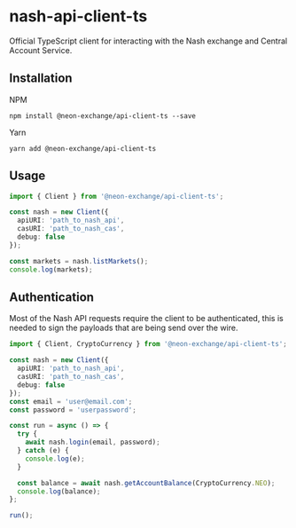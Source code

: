 # nash-api-client-ts

Official TypeScript client for interacting with the Nash exchange and Central Account Service.

## Installation

NPM

```
npm install @neon-exchange/api-client-ts --save
```

Yarn

```
yarn add @neon-exchange/api-client-ts
```

## Usage

```typescript
import { Client } from '@neon-exchange/api-client-ts';

const nash = new Client({
  apiURI: 'path_to_nash_api',
  casURI: 'path_to_nash_cas',
  debug: false
});

const markets = nash.listMarkets();
console.log(markets);
```

## Authentication

Most of the Nash API requests require the client to be authenticated, this is needed to sign the payloads that are being send over the wire.

```typescript
import { Client, CryptoCurrency } from '@neon-exchange/api-client-ts';

const nash = new Client({
  apiURI: 'path_to_nash_api',
  casURI: 'path_to_nash_cas',
  debug: false
});
const email = 'user@email.com';
const password = 'userpassword';

const run = async () => {
  try {
    await nash.login(email, password);
  } catch (e) {
    console.log(e);
  }

  const balance = await nash.getAccountBalance(CryptoCurrency.NEO);
  console.log(balance);
};

run();
```
